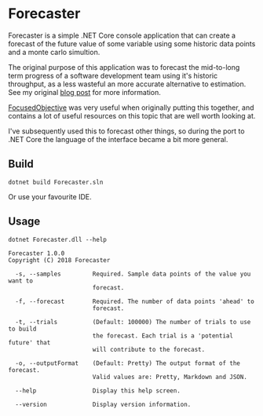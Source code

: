 # Forecaster
Forecaster is  a simple .NET Core console application that can create a forecast of the future value of some variable using
some historic data points and a monte carlo simultion.

The original purpose of this application was to forecast the mid-to-long term progress of a software development
team using it's historic throughput, as a less wasteful an more accurate alternative to estimation. See my original 
[blog post](https://christopher-bimson.github.io/2017-04-19-forecaster/) for more information.
 
[FocusedObjective](https://github.com/FocusedObjective/FocusedObjective.Resources) was very
useful when originally putting this together, and contains a lot of useful resources on this topic that are well worth looking at.

I've subsequently used this to forecast other things, so during the port to .NET Core the language of 
the interface became a bit more general.

## Build
```
dotnet build Forecaster.sln
```

Or use your favourite IDE.

## Usage
```
dotnet Forecaster.dll --help

Forecaster 1.0.0
Copyright (C) 2018 Forecaster

  -s, --samples         Required. Sample data points of the value you want to
                        forecast.

  -f, --forecast        Required. The number of data points 'ahead' to
                        forecast.

  -t, --trials          (Default: 100000) The number of trials to use to build
                        the forecast. Each trial is a 'potential future' that
                        will contribute to the forecast.

  -o, --outputFormat    (Default: Pretty) The output format of the forecast.
                        Valid values are: Pretty, Markdown and JSON.

  --help                Display this help screen.

  --version             Display version information.
```